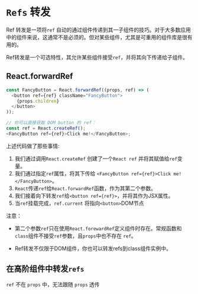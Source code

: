 <!--
 * @Author: zhangwu
 * @Date: 2022-04-08 09:30:46
 * @LastEditors: zhangwu
 * @LastEditTime: 2022-04-08 11:11:52
 * @Description: 请填写简介
-->
# `Refs` 转发

Ref 转发是一项将`ref` 自动的通过组件传递到其一子组件的技巧。对于大多数应用中的组件来说，这通常不是必须的。但对某些组件，尤其是可重用的组件库是很有用的。

Ref转发是一个可选特性，其允许某些组件接受`ref`，并将其向下传递给子组件。

## React.forwardRef

```javaScript
const FancyButton = React.forwardRef((props, ref) => (
  <button ref={ref} className="FancyButton">
    {props.children}
  </button>
));

// 你可以直接获取 DOM button 的 ref：
const ref = React.createRef();
<FancyButton ref={ref}>Click me!</FancyButton>;
```

上述代码做了那些事情:

1. 我们通过调用`React.createRef` 创建了一个`React ref` 并将其赋值给`ref`变量。
2. 我们通过指定`ref`属性，将其下传给 `<FancyButton ref={ref}>Click me!</FancyButton>`。
3. `React`传递`ref`给`React.forwardRef`函数，作为其第二个参数。
4. 我们接着向下转发`ref`给`<button ref={ref}>`，并将其作为JSX属性。
5. 当`ref`挂载完成，`ref.current` 将指向`<button>`DOM节点

注意：

* 第二个参数`ref`只在使用`React.forewardRef`定义组件时存在。常规函数和`class`组件不接受`ref`参数，且`props`中也不存在 `ref`。

* Ref转发不仅限于DOM组件，你也可以转发refs到class组件实例中。
  
## 在高阶组件中转发`refs`

`ref` 不在 `props` 中，无法跟随 `props` 透传
